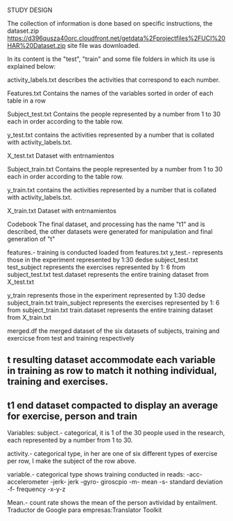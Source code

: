 STUDY DESIGN

The collection of information is done based on specific instructions, the dataset.zip https://d396qusza40orc.cloudfront.net/getdata%2Fprojectfiles%2FUCI%20HAR%20Dataset.zip site file was downloaded.

In its content is the "test", "train" and some file folders in which its use is explained below:

activity_labels.txt
describes the activities that correspond to each number.

Features.txt
Contains the names of the variables sorted in order of each table in a row

Subject_test.txt
Contains the people represented by a number from 1 to 30 each in order according to the table row.

y_test.txt
contains the activities represented by a number that is collated with activity_labels.txt.

X_test.txt
Dataset with entrnamientos

Subject_train.txt
Contains the people represented by a number from 1 to 30 each in order according to the table row.

y_train.txt
contains the activities represented by a number that is collated with activity_labels.txt.

X_train.txt
Dataset with entrnamientos


Codebook
The final dataset, and processing has the name "t1" and is described, the other datasets were generated for manipulation and final generation of "t"

features.- training is conducted loaded from features.txt
y_test.- represents those in the experiment represented by 1:30 dedse subject_test.txt
test_subject represents the exercises represented by 1: 6 from subject_test.txt
test.dataset represents the entire training dataset from X_test.txt

y_train represents those in the experiment represented by 1:30 dedse subject_train.txt
train_subject represents the exercises represented by 1: 6 from subject_train.txt
train.dataset represents the entire training dataset from X_train.txt

merged.df the merged dataset of the six datasets of subjects, training and exercicse from test and training respectively

t resulting dataset accommodate each variable in training as row to match it nothing individual, training and exercises.
-
t1 end dataset compacted to display an average for exercise, person and train
-

Variables:
subject.- categorical, it is 1 of the 30 people used in the research, each represented by a number from 1 to 30.

activity.- categorical type, in her are one of six different types of exercise per row, I make the subject of the row above.


variable.- categorical type shows training conducted in reads:
-acc- 	accelerometer
-jerk-	 jerk
-gyro- 	giroscpio
-m- 	mean
-s- 	standard deviation
-f- 	frequency
-x-y-z



Mean.- count rate shows the mean of the person avtividad by entailment.
Traductor de Google para empresas:Translator Toolkit
